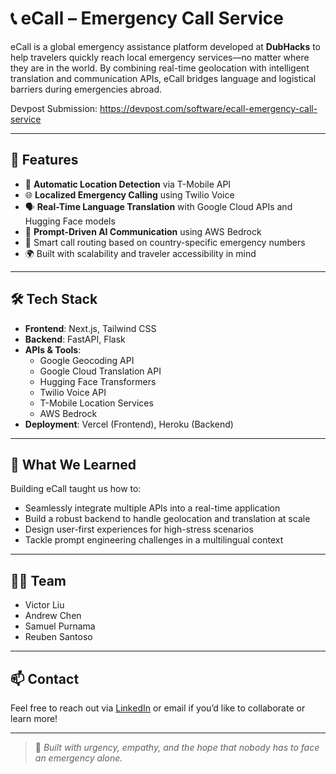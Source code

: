 # 📞 eCall – Emergency Call Service

eCall is a global emergency assistance platform developed at **DubHacks** to help travelers quickly reach local emergency services—no matter where they are in the world. By combining real-time geolocation with intelligent translation and communication APIs, eCall bridges language and logistical barriers during emergencies abroad.

Devpost Submission: https://devpost.com/software/ecall-emergency-call-service 

---

## 🚀 Features

- 📍 **Automatic Location Detection** via T-Mobile API  
- 🌐 **Localized Emergency Calling** using Twilio Voice  
- 🗣️ **Real-Time Language Translation** with Google Cloud APIs and Hugging Face models  
- 💬 **Prompt-Driven AI Communication** using AWS Bedrock  
- 🧠 Smart call routing based on country-specific emergency numbers  
- 🌍 Built with scalability and traveler accessibility in mind

---

## 🛠️ Tech Stack

- **Frontend**: Next.js, Tailwind CSS  
- **Backend**: FastAPI, Flask  
- **APIs & Tools**:
  - Google Geocoding API  
  - Google Cloud Translation API  
  - Hugging Face Transformers  
  - Twilio Voice API  
  - T-Mobile Location Services  
  - AWS Bedrock  
- **Deployment**: Vercel (Frontend), Heroku (Backend)

---

## 🧠 What We Learned

Building eCall taught us how to:
- Seamlessly integrate multiple APIs into a real-time application
- Build a robust backend to handle geolocation and translation at scale
- Design user-first experiences for high-stress scenarios
- Tackle prompt engineering challenges in a multilingual context

---

## 👨‍💻 Team

- Victor Liu
- Andrew Chen
- Samuel Purnama
- Reuben Santoso

---

## 📫 Contact

Feel free to reach out via [LinkedIn](https://www.linkedin.com/in/vkliu/) or email if you’d like to collaborate or learn more!

---

> 🧭 *Built with urgency, empathy, and the hope that nobody has to face an emergency alone.*
